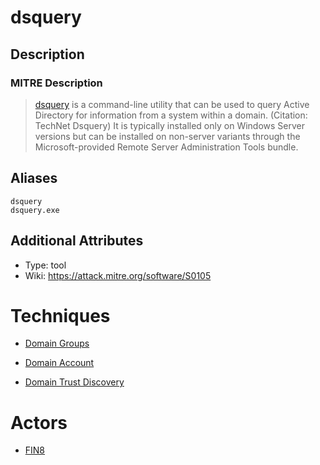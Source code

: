
# dsquery

## Description

### MITRE Description

> [dsquery](https://attack.mitre.org/software/S0105) is a command-line utility that can be used to query Active Directory for information from a system within a domain. (Citation: TechNet Dsquery) It is typically installed only on Windows Server versions but can be installed on non-server variants through the Microsoft-provided Remote Server Administration Tools bundle.

## Aliases

```
dsquery
dsquery.exe
```

## Additional Attributes

* Type: tool
* Wiki: https://attack.mitre.org/software/S0105

# Techniques


* [Domain Groups](../techniques/Domain-Groups.md)

* [Domain Account](../techniques/Domain-Account.md)
    
* [Domain Trust Discovery](../techniques/Domain-Trust-Discovery.md)
    

# Actors


* [FIN8](../actors/FIN8.md)

